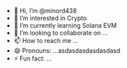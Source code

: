 - 👋 Hi, I’m @minord438
- 👀 I’m interested in Crypto
- 🌱 I’m currently learning Solana EVM
- 💞️ I’m looking to collaborate on ...
- 📫 How to reach me ...
- 😄 Pronouns: ...asdasdasdasdasdasd
- ⚡ Fun fact: ...

<!---
minord438/minord438 is a ✨ special ✨ repository because its `README.md` (this file) appears on your GitHub profile.
You can click the Preview link to take a look at your changes.
--->
